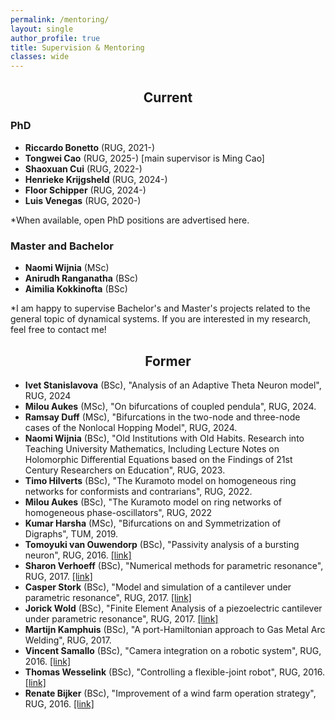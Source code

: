 ```yaml
---
permalink: /mentoring/
layout: single
author_profile: true
title: Supervision & Mentoring
classes: wide
---
```


<h2 style="text-align: center;">Current</h2>


### PhD

* **Riccardo Bonetto** (RUG, 2021-)
* **Tongwei Cao** (RUG, 2025-) [main supervisor is Ming Cao]
* **Shaoxuan Cui** (RUG, 2022-)
* **Henrieke Krijgsheld** (RUG, 2024-)
* **Floor Schipper** (RUG, 2024-)
* **Luis Venegas** (RUG, 2020-)

*When available, open PhD positions are advertised here.

### Master and Bachelor

* **Naomi Wijnia** (MSc)
* **Anirudh Ranganatha** (BSc)
* **Aimilia Kokkinofta** (BSc)

*I am happy to supervise Bachelor's and Master's projects related to the general topic of dynamical systems. 
If you are interested in my research, feel free to contact me!

<h2 style="text-align: center;">Former</h2>


* **Ivet Stanislavova** (BSc), "Analysis of an Adaptive Theta Neuron model", RUG, 2024
* **Milou Aukes** (MSc), "On bifurcations of coupled pendula", RUG, 2024.
* **Ramsay Duff** (MSc), "Bifurcations in the two-node and three-node cases of the Nonlocal Hopping Model", RUG, 2024.
* **Naomi Wijnia** (BSc), "Old Institutions with Old Habits. Research into Teaching University Mathematics, Including Lecture Notes on Holomorphic Differential Equations based on the Findings of 21st Century Researchers on Education", RUG, 2023.
* **Timo Hilverts** (BSc), "The Kuramoto model on homogeneous ring networks for conformists and contrarians", RUG, 2022.
* **Milou Aukes** (BSc), "The Kuramoto model on ring networks of homogeneous phase-oscillators", RUG, 2022
* **Kumar Harsha** (MSc), "Bifurcations on and Symmetrization of Digraphs", TUM, 2019. 
* **Tomoyuki van Ouwendorp** (BSc), "Passivity analysis of a bursting neuron", RUG, 2016. [[link]](https://fse.studenttheses.ub.rug.nl/15298/)
* **Sharon Verhoeff** (BSc), "Numerical methods for parametric resonance", RUG, 2017. [[link]](https://fse.studenttheses.ub.rug.nl/15299/)
* **Casper Stork** (BSc), "Model and simulation of a cantilever under parametric resonance", RUG, 2017. [[link]](https://fse.studenttheses.ub.rug.nl/15346/)
* **Jorick Wold** (BSc), "Finite Element Analysis of a piezoelectric cantilever under parametric resonance", RUG, 2017. [[link]](https://fse.studenttheses.ub.rug.nl/15678/)
* **Martijn Kamphuis** (BSc), "A port-Hamiltonian approach to Gas Metal Arc Welding", RUG, 2017. 
* **Vincent Samallo** (BSc), "Camera integration on a robotic system", RUG, 2016. [[link]](https://fse.studenttheses.ub.rug.nl/13997/)
* **Thomas Wesselink** (BSc), "Controlling a flexible-joint robot", RUG, 2016. [[link]](https://fse.studenttheses.ub.rug.nl/13928/)
* **Renate Bijker** (BSc), "Improvement of a wind farm operation strategy", RUG, 2016. [[link]](https://fse.studenttheses.ub.rug.nl/13909/)
